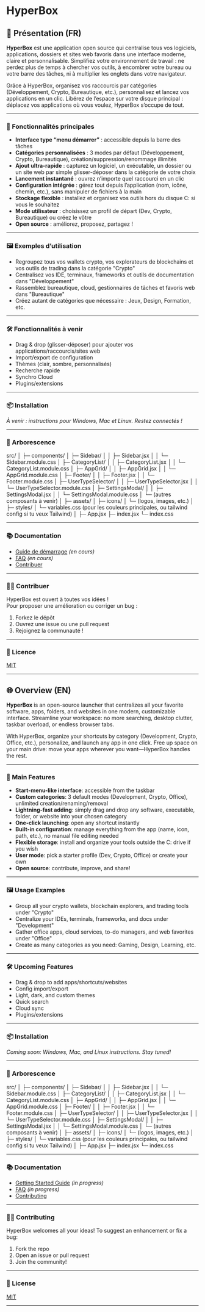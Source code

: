 # HyperBox

## 🚀 Présentation (FR)

**HyperBox** est une application open source qui centralise tous vos logiciels, applications, dossiers et sites web favoris dans une interface moderne, claire et personnalisable. Simplifiez votre environnement de travail : ne perdez plus de temps à chercher vos outils, à encombrer votre bureau ou votre barre des tâches, ni à multiplier les onglets dans votre navigateur.

Grâce à HyperBox, organisez vos raccourcis par catégories (Développement, Crypto, Bureautique, etc.), personnalisez et lancez vos applications en un clic. Libérez de l’espace sur votre disque principal : déplacez vos applications où vous voulez, HyperBox s’occupe de tout.

---

### 🎯 Fonctionnalités principales

- **Interface type “menu démarrer”** : accessible depuis la barre des tâches
- **Catégories personnalisées** : 3 modes par défaut (Développement, Crypto, Bureautique), création/suppression/renommage illimités
- **Ajout ultra-rapide** : capturez un logiciel, un exécutable, un dossier ou un site web par simple glisser-déposer dans la catégorie de votre choix
- **Lancement instantané** : ouvrez n’importe quel raccourci en un clic
- **Configuration intégrée** : gérez tout depuis l’application (nom, icône, chemin, etc.), sans manipuler de fichiers à la main
- **Stockage flexible** : installez et organisez vos outils hors du disque C: si vous le souhaitez
- **Mode utilisateur** : choisissez un profil de départ (Dev, Crypto, Bureautique) ou créez le vôtre
- **Open source** : améliorez, proposez, partagez !

---

### 🖼️ Exemples d’utilisation

- Regroupez tous vos wallets crypto, vos explorateurs de blockchains et vos outils de trading dans la catégorie "Crypto"
- Centralisez vos IDE, terminaux, frameworks et outils de documentation dans "Développement"
- Rassemblez bureautique, cloud, gestionnaires de tâches et favoris web dans "Bureautique"
- Créez autant de catégories que nécessaire : Jeux, Design, Formation, etc.

---

### 🛠️ Fonctionnalités à venir

- Drag & drop (glisser-déposer) pour ajouter vos applications/raccourcis/sites web
- Import/export de configuration
- Thèmes (clair, sombre, personnalisés)
- Recherche rapide
- Synchro Cloud
- Plugins/extensions

---

### 📦 Installation

*À venir : instructions pour Windows, Mac et Linux. Restez connectés !*

---

### 🌴 Arborescence 

src/
│
├─ components/
│   ├─ Sidebar/
│   │   ├─ Sidebar.jsx
│   │   └─ Sidebar.module.css
│   ├─ CategoryList/
│   │   ├─ CategoryList.jsx
│   │   └─ CategoryList.module.css
│   ├─ AppGrid/
│   │   ├─ AppGrid.jsx
│   │   └─ AppGrid.module.css
│   ├─ Footer/
│   │   ├─ Footer.jsx
│   │   └─ Footer.module.css
│   ├─ UserTypeSelector/
│   │   ├─ UserTypeSelector.jsx
│   │   └─ UserTypeSelector.module.css
│   ├─ SettingsModal/
│   │   ├─ SettingsModal.jsx
│   │   └─ SettingsModal.module.css
│   └─ (autres composants à venir)
│
├─ assets/
│   ├─ icons/
│   └─ (logos, images, etc.)
│
├─ styles/
│   └─ variables.css  (pour les couleurs principales, ou tailwind config si tu veux Tailwind)
│
├─ App.jsx
├─ index.jsx
└─ index.css

---

### 📚 Documentation

- [Guide de démarrage](docs/FR_guide_demarrage.md) *(en cours)*
- [FAQ](docs/FR_faq.md) *(en cours)*
- [Contribuer](CONTRIBUTING.md)

---

### 🧑‍💻 Contribuer

HyperBox est ouvert à toutes vos idées !  
Pour proposer une amélioration ou corriger un bug :
1. Forkez le dépôt
2. Ouvrez une issue ou une pull request
3. Rejoignez la communauté !

---

### 📝 Licence

[MIT](LICENSE)

---

## 🌐 Overview (EN)

**HyperBox** is an open-source launcher that centralizes all your favorite software, apps, folders, and websites in one modern, customizable interface. Streamline your workspace: no more searching, desktop clutter, taskbar overload, or endless browser tabs.

With HyperBox, organize your shortcuts by category (Development, Crypto, Office, etc.), personalize, and launch any app in one click. Free up space on your main drive: move your apps wherever you want—HyperBox handles the rest.

---

### 🎯 Main Features

- **Start-menu-like interface**: accessible from the taskbar
- **Custom categories**: 3 default modes (Development, Crypto, Office), unlimited creation/renaming/removal
- **Lightning-fast adding**: simply drag and drop any software, executable, folder, or website into your chosen category
- **One-click launching**: open any shortcut instantly
- **Built-in configuration**: manage everything from the app (name, icon, path, etc.), no manual file editing needed
- **Flexible storage**: install and organize your tools outside the C: drive if you wish
- **User mode**: pick a starter profile (Dev, Crypto, Office) or create your own
- **Open source**: contribute, improve, and share!

---

### 🖼️ Usage Examples

- Group all your crypto wallets, blockchain explorers, and trading tools under "Crypto"
- Centralize your IDEs, terminals, frameworks, and docs under "Development"
- Gather office apps, cloud services, to-do managers, and web favorites under "Office"
- Create as many categories as you need: Gaming, Design, Learning, etc.

---

### 🛠️ Upcoming Features

- Drag & drop to add apps/shortcuts/websites
- Config import/export
- Light, dark, and custom themes
- Quick search
- Cloud sync
- Plugins/extensions

---

### 📦 Installation

*Coming soon: Windows, Mac, and Linux instructions. Stay tuned!*

---

### 🌴 Arborescence 

src/
│
├─ components/
│   ├─ Sidebar/
│   │   ├─ Sidebar.jsx
│   │   └─ Sidebar.module.css
│   ├─ CategoryList/
│   │   ├─ CategoryList.jsx
│   │   └─ CategoryList.module.css
│   ├─ AppGrid/
│   │   ├─ AppGrid.jsx
│   │   └─ AppGrid.module.css
│   ├─ Footer/
│   │   ├─ Footer.jsx
│   │   └─ Footer.module.css
│   ├─ UserTypeSelector/
│   │   ├─ UserTypeSelector.jsx
│   │   └─ UserTypeSelector.module.css
│   ├─ SettingsModal/
│   │   ├─ SettingsModal.jsx
│   │   └─ SettingsModal.module.css
│   └─ (autres composants à venir)
│
├─ assets/
│   ├─ icons/
│   └─ (logos, images, etc.)
│
├─ styles/
│   └─ variables.css  (pour les couleurs principales, ou tailwind config si tu veux Tailwind)
│
├─ App.jsx
├─ index.jsx
└─ index.css

---

### 📚 Documentation

- [Getting Started Guide](docs/EN_getting_started.md) *(in progress)*
- [FAQ](docs/EN_faq.md) *(in progress)*
- [Contributing](CONTRIBUTING.md)

---

### 🧑‍💻 Contributing

HyperBox welcomes all your ideas!
To suggest an enhancement or fix a bug:
1. Fork the repo
2. Open an issue or pull request
3. Join the community!

---

### 📝 License

[MIT](LICENSE)

---
